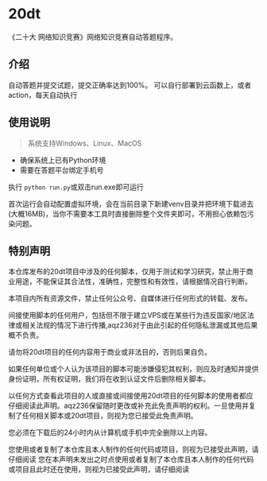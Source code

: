 # 20dt
《二十大 网络知识竞赛》网络知识竞赛自动答题程序。
## 介绍
自动答题并提交试题，提交正确率达到100%。 可以自行部署到云函数上，或者action，每天自动执行

## 使用说明
> 系统支持Windows、Linux、MacOS


* 确保系统上已有Python环境
* 需要在答题平台绑定手机号

执行 <code>python run.py</code>或双击run.exe即可运行

首次运行会自动配置虚拟环境，会在当前目录下新建venv目录并把环境下载进去(大概16MB)，当你不需要本工具时直接删除整个文件夹即可，不用担心依赖包污染问题。


## 特别声明
本仓库发布的20dt项目中涉及的任何脚本，仅用于测试和学习研究，禁止用于商业用途，不能保证其合法性，准确性，完整性和有效性，请根据情况自行判断。

本项目内所有资源文件，禁止任何公众号、自媒体进行任何形式的转载、发布。

间接使用脚本的任何用户，包括但不限于建立VPS或在某些行为违反国家/地区法律或相关法规的情况下进行传播,aqz236对于由此引起的任何隐私泄漏或其他后果概不负责。

请勿将20dt项目的任何内容用于商业或非法目的，否则后果自负。

如果任何单位或个人认为该项目的脚本可能涉嫌侵犯其权利，则应及时通知并提供身份证明，所有权证明，我们将在收到认证文件后删除相关脚本。

以任何方式查看此项目的人或直接或间接使用20dt项目的任何脚本的使用者都应仔细阅读此声明。aqz236保留随时更改或补充此免责声明的权利。一旦使用并复制了任何相关脚本或20dt项目，则视为您已接受此免责声明。

您必须在下载后的24小时内从计算机或手机中完全删除以上内容。

您使用或者复制了本仓库且本人制作的任何代码或项目，则视为已接受此声明，请仔细阅读 您在本声明未发出之时点使用或者复制了本仓库且本人制作的任何代码或项目且此时还在使用，则视为已接受此声明，请仔细阅读